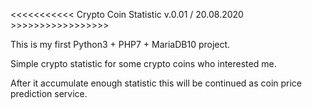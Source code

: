 
<<<<<<<<<<< Crypto Coin Statistic v.0.01 / 20.08.2020 >>>>>>>>>>>>>>>>>

This is my first Python3 + PHP7 + MariaDB10 project.

Simple crypto statistic for some crypto coins who interested me.

After it accumulate enough statistic this will be continued as coin price prediction service.

